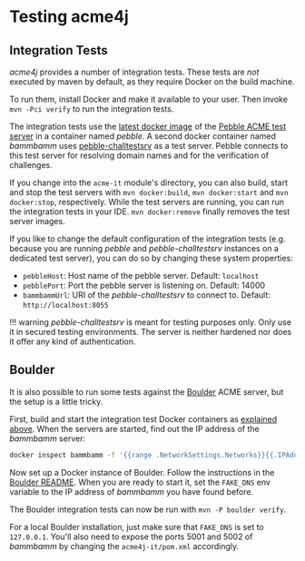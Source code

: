 # Testing acme4j

## Integration Tests

_acme4j_ provides a number of integration tests. These tests are _not_ executed by maven by default, as they require Docker on the build machine.

To run them, install Docker and make it available to your user. Then invoke `mvn -Pci verify` to run the integration tests.

The integration tests use the [latest docker image](https://hub.docker.com/r/letsencrypt/pebble) of the [Pebble ACME test server](https://github.com/letsencrypt/pebble) in a container named _pebble_. A second docker container named _bammbamm_ uses [pebble-challtestsrv](https://hub.docker.com/r/letsencrypt/pebble-challtestsrv) as a test server. Pebble connects to this test server for resolving domain names and for the verification of challenges.

If you change into the `acme-it` module's directory, you can also build, start and stop the test servers with `mvn docker:build`, `mvn docker:start` and `mvn docker:stop`, respectively. While the test servers are running, you can run the integration tests in your IDE. `mvn docker:remove` finally removes the test server images.

If you like to change the default configuration of the integration tests (e.g. because you are running _pebble_ and _pebble-challtestsrv_ instances on a dedicated test server), you can do so by changing these system properties:

* `pebbleHost`: Host name of the pebble server. Default: `localhost`
* `pebblePort`: Port the pebble server is listening on. Default: 14000
* `bammbammUrl`: URI of the _pebble-challtestsrv_ to connect to. Default: `http://localhost:8055`

!!! warning
    _pebble-challtestsrv_ is meant for testing purposes only. Only use it in secured testing environments. The server is neither hardened nor does it offer any kind of authentication.

## Boulder

It is also possible to run some tests against the [Boulder](https://github.com/letsencrypt/boulder) ACME server, but the setup is a little tricky.

First, build and start the integration test Docker containers as [explained above](#Integration_Tests). When the servers are started, find out the IP address of the _bammbamm_ server:

```bash
docker inspect bammbamm -f '{{range .NetworkSettings.Networks}}{{.IPAddress}}{{end}}'
```

Now set up a Docker instance of Boulder. Follow the instructions in the [Boulder README](https://github.com/letsencrypt/boulder#quickstart). When you are ready to start it, set the `FAKE_DNS` env variable to the IP address of _bammbamm_ you have found before.

The Boulder integration tests can now be run with `mvn -P boulder verify`.

For a local Boulder installation, just make sure that `FAKE_DNS` is set to `127.0.0.1`. You'll also need to expose the ports 5001 and 5002 of _bammbamm_ by changing the `acme4j-it/pom.xml` accordingly.
